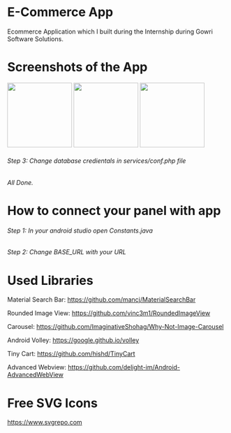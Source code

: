 # E-Commerce App
Ecommerce Application which I built during the Internship during Gowri Software Solutions.

# Screenshots of the App


<img src="https://user-images.githubusercontent.com/88485343/205230747-a81dd1fa-8e7b-4655-9020-91940974d990.jpg" width="148">


<img src="https://user-images.githubusercontent.com/88485343/205229363-4ac75a51-8467-40c3-9a67-f98bb6e69873.jpg" width="148">




<img src="https://user-images.githubusercontent.com/88485343/205229411-d23acc4d-538f-4689-a896-eec13172746d.jpg" width="148">


###### Step 3: Change database credientals in services/conf.php file

###### All Done.

# How to connect your panel with app

###### Step 1: In your android studio open Constants.java

###### Step 2: Change BASE_URL with your URL

# Used Libraries

Material Search Bar:
https://github.com/mancj/MaterialSearchBar

Rounded Image View:
https://github.com/vinc3m1/RoundedImageView

Carousel:
https://github.com/ImaginativeShohag/Why-Not-Image-Carousel

Android Volley:
https://google.github.io/volley

Tiny Cart:
https://github.com/hishd/TinyCart

Advanced Webview:
https://github.com/delight-im/Android-AdvancedWebView

# Free SVG Icons
https://www.svgrepo.com
